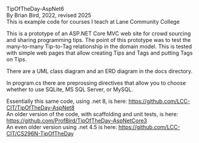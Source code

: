 TipOfTheDay-AspNet6  
By Brian Bird, 2022, revised 2025  
This is example code for courses I teach at Lane Community College  

This is a prototype of an ASP.NET Core MVC web site for crowd sourcing and sharing programming tips.
The point of this prototype was to test the many-to-many Tip-to-Tag relationship in the domain model. This is tested with simple web pages that allow creating Tips and Tags and putting Tags on Tips.

There are a UML class diagram and an ERD diagram in the docs directory.

In program.cs there are preprossing directives that allow you to choose whether to use SQLite, MS SQL Server, or MySQL.

Essentially this same code, using .net 8, is here: https://github.com/LCC-CIT/TipOfTheDay-AspNet8  
An older version of the code, with scaffolding and unit tests, is here: https://github.com/ProfBird/TipOfTheDay-AspNetCore3  
An even older version using .net 4.5 is here: https://github.com/LCC-CIT/CS296N-TipOfTheDay  
